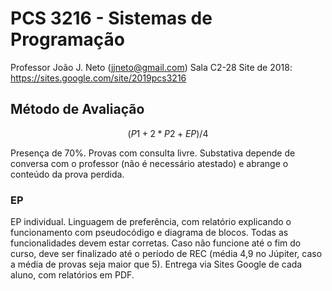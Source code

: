 # PCS 3216 - Sistemas de Programação

Professor João J. Neto (jjneto@gmail.com) 
Sala C2-28
Site de 2018: https://sites.google.com/site/2019pcs3216

## Método de Avaliação

$$
(P1 + 2*P2 + EP) / 4
$$

Presença de 70%. 
Provas com consulta livre.
Substativa depende de conversa com o professor (não é necessário atestado) e abrange o conteúdo da prova perdida.

### EP

EP individual. Linguagem de preferência, com relatório explicando o funcionamento com pseudocódigo e diagrama de blocos. 
Todas as funcionalidades devem estar corretas. Caso não funcione até o fim do curso, deve ser finalizado até o período de REC (média 4,9 no Júpiter, caso a média de provas seja maior que 5). 
Entrega via Sites Google de cada aluno, com relatórios em PDF.









